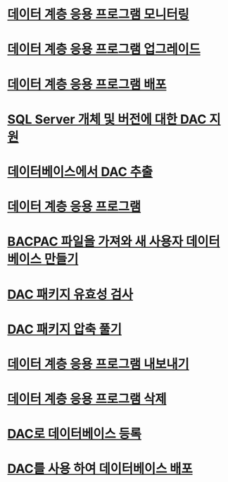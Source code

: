 # [데이터 계층 응용 프로그램 모니터링](monitor-data-tier-applications.md)
# [데이터 계층 응용 프로그램 업그레이드](upgrade-a-data-tier-application.md)
# [데이터 계층 응용 프로그램 배포](deploy-a-data-tier-application.md)
# [SQL Server 개체 및 버전에 대한 DAC 지원](dac-support-for-sql-server-objects-and-versions.md)
# [데이터베이스에서 DAC 추출](extract-a-dac-from-a-database.md)
# [데이터 계층 응용 프로그램](data-tier-applications.md)
# [BACPAC 파일을 가져와 새 사용자 데이터베이스 만들기](import-a-bacpac-file-to-create-a-new-user-database.md)
# [DAC 패키지 유효성 검사](validate-a-dac-package.md)
# [DAC 패키지 압축 풀기](unpack-a-dac-package.md)
# [데이터 계층 응용 프로그램 내보내기](export-a-data-tier-application.md)
# [데이터 계층 응용 프로그램 삭제](delete-a-data-tier-application.md)
# [DAC로 데이터베이스 등록](register-a-database-as-a-dac.md)
# [DAC를 사용 하여 데이터베이스 배포](deploy-a-database-by-using-a-dac.md)

